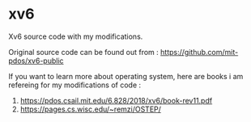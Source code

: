 # xv6
Xv6 source code with my modifications.

Original source code can be found out from : https://github.com/mit-pdos/xv6-public 

If you want to learn more about operating system, here are books i am refereing for my modifications of code : 
1) https://pdos.csail.mit.edu/6.828/2018/xv6/book-rev11.pdf
2) https://pages.cs.wisc.edu/~remzi/OSTEP/ 
